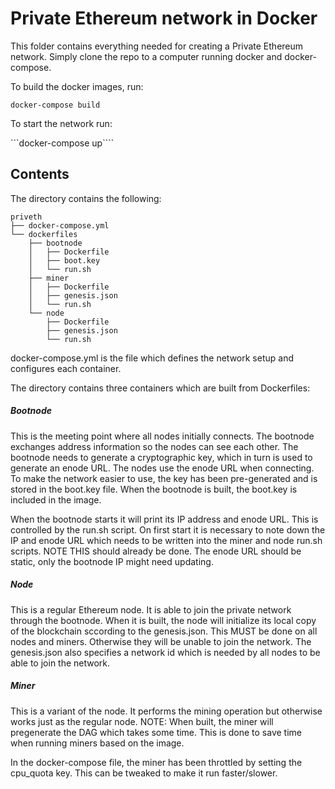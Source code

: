 # Private Ethereum network in Docker
This folder contains everything needed for creating a Private Ethereum network.
Simply clone the repo to a computer running docker and docker-compose.

To build the docker images, run:

```docker-compose build```

To start the network run:

```docker-compose up````

## Contents
The directory contains the following:
```
priveth
├── docker-compose.yml
└── dockerfiles
    ├── bootnode
    │   ├── Dockerfile
    │   ├── boot.key
    │   └── run.sh
    ├── miner
    │   ├── Dockerfile
    │   ├── genesis.json
    │   └── run.sh
    └── node
        ├── Dockerfile
        ├── genesis.json
        └── run.sh

```
docker-compose.yml is the file which defines the network setup and configures each container.

The directory contains three containers which are built from Dockerfiles:

##### Bootnode
This is the meeting point where all nodes initially connects. The bootnode exchanges address information so the nodes can see each other. The bootnode needs to generate a cryptographic key, which in turn is used to generate an enode URL. The nodes use the enode URL when connecting. To make the network easier to use, the key has been pre-generated and is stored in the boot.key file. When the bootnode is built, the boot.key is included in the image.

When the bootnode starts it will print its IP address and enode URL. This is controlled by the run.sh script. 
On first start it is necessary to note down the IP and enode URL which needs to be written into the miner and node run.sh scripts.
NOTE THIS should already be done. The enode URL should be static, only the bootnode IP might need updating.

##### Node
This is a regular Ethereum node. It is able to join the private network through the bootnode.
When it is built, the node will initialize its local copy of the blockchain sccording to the genesis.json. This MUST be done on all nodes and miners. Otherwise they will be unable to join the network.
The genesis.json also specifies a network id which is needed by all nodes to be able to join the network.

##### Miner
This is a variant of the node. It performs the mining operation but otherwise works just as the regular node.
NOTE: When built, the miner will pregenerate the DAG which takes some time. This is done to save time when running miners based on the image.

In the docker-compose file, the miner has been throttled by setting the cpu_quota key. This can be tweaked to make it run faster/slower.